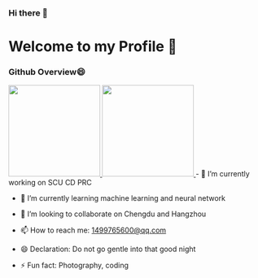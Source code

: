 ### Hi there 👋
# Welcome to my Profile 👋
### Github Overview😄

<a href="https://github.com/Sunnyhaze">
  <img height="180em" src="https://github-readme-stats.vercel.app/api?username=sunnyhaze&count_private=true&show_icons=true&theme=buefy&bg_color=40,FFFFFF,DDDDFF" />
  <img height="180em" src="https://github-readme-stats.vercel.app/api/top-langs/?username=SunnyHaze&hide=html,javascript,css&bg_color=40,FFFFFF,EEEEFF&layout=compact" />
</a>
- 🔭 I’m currently working on SCU CD PRC


- 🌱 I’m currently learning machine learning and neural network


- 👯 I’m looking to collaborate on Chengdu  and Hangzhou


- 📫 How to reach me: 1499765600@qq.com


- 😄 Declaration: Do not go gentle into that good night 


- ⚡ Fun fact: Photography, coding


<!--
**jzzzzh/jzzzzh** is a ✨ _special_ ✨ repository because its `README.md` (this file) appears on your GitHub profile.

Here are some ideas to get you started:

- 🔭 I’m currently working on ...
- 🌱 I’m currently learning ...
- 👯 I’m looking to collaborate on ...
- 🤔 I’m looking for help with ...
- 💬 Ask me about ...
- 📫 How to reach me: ...
- 😄 Pronouns: ...
- ⚡ Fun fact: ...
-->
